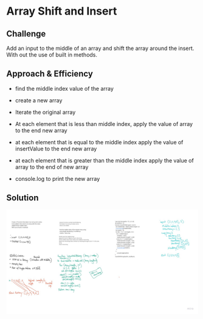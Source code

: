 # Array Shift and Insert

<!-- Short summary or background information -->

## Challenge

Add an input to the middle of an array and shift the array around the insert.
With out the use of built in methods.

## Approach & Efficiency

- find the middle index value of the array
- create a new array
- Iterate the original array
- At each element that is less than middle index, apply the value of array to the end new array
- at each element that is equal to the middle index apply the value of insertValue to the end new array
- at each element that is greater than the middle index apply the value of array to the end of new array

- console.log to print the new array

## Solution
<!-- Embedded whiteboard image -->
![whiteboard](../assets/CC2-whiteboard.jpg)
